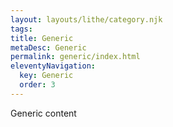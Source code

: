 ```yaml
---
layout: layouts/lithe/category.njk
tags:
title: Generic
metaDesc: Generic
permalink: generic/index.html
eleventyNavigation:
  key: Generic
  order: 3
---
```


Generic content
